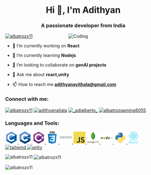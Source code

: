 <h1 align="center">Hi 👋, I'm Adithyan</h1>
<h3 align="center">A passionate developer from India</h3>
<img align="right" alt="Coding" width="300" src="https://i.pinimg.com/originals/09/c6/29/09c62903beeba336dc9da76eb5c9a107.gif">


<p align="left"> <a href="https://twitter.com/albatrozx11" target="blank"><img src="https://img.shields.io/twitter/follow/albatrozx11?logo=twitter&style=for-the-badge" alt="albatrozx11" /></a> </p>

- 🔭 I’m currently working on **React**

- 🌱 I’m currently learning **Nodejs**

- 👯 I’m looking to collaborate on **genAI projects**

- 💬 Ask me about **react,unity**

- 📫 How to reach me **adithyanayithala@gmail.com**

<h3 align="left">Connect with me:</h3>
<p align="left">
<a href="https://twitter.com/albatrozx11" target="blank"><img align="center" src="https://raw.githubusercontent.com/rahuldkjain/github-profile-readme-generator/master/src/images/icons/Social/twitter.svg" alt="albatrozx11" height="30" width="40" /></a>
<a href="https://linkedin.com/in/adithyanaitala" target="blank"><img align="center" src="https://raw.githubusercontent.com/rahuldkjain/github-profile-readme-generator/master/src/images/icons/Social/linked-in-alt.svg" alt="adithyanaitala" height="30" width="40" /></a>
<a href="https://instagram.com/_adialberto_" target="blank"><img align="center" src="https://raw.githubusercontent.com/rahuldkjain/github-profile-readme-generator/master/src/images/icons/Social/instagram.svg" alt="_adialberto_" height="30" width="40" /></a>
<a href="https://www.youtube.com/c/albatrozgaming6055" target="blank"><img align="center" src="https://raw.githubusercontent.com/rahuldkjain/github-profile-readme-generator/master/src/images/icons/Social/youtube.svg" alt="albatrozgaming6055" height="30" width="40" /></a>
</p>

<h3 align="left">Languages and Tools:</h3>
<p align="left"> <a href="https://www.cprogramming.com/" target="_blank" rel="noreferrer"> <img src="https://raw.githubusercontent.com/devicons/devicon/master/icons/c/c-original.svg" alt="c" width="40" height="40"/> </a> <a href="https://www.w3schools.com/cpp/" target="_blank" rel="noreferrer"> <img src="https://raw.githubusercontent.com/devicons/devicon/master/icons/cplusplus/cplusplus-original.svg" alt="cplusplus" width="40" height="40"/> </a> <a href="https://www.w3schools.com/cs/" target="_blank" rel="noreferrer"> <img src="https://raw.githubusercontent.com/devicons/devicon/master/icons/csharp/csharp-original.svg" alt="csharp" width="40" height="40"/> </a> <a href="https://www.w3schools.com/css/" target="_blank" rel="noreferrer"> <img src="https://raw.githubusercontent.com/devicons/devicon/master/icons/css3/css3-original-wordmark.svg" alt="css3" width="40" height="40"/> </a> <a href="https://expressjs.com" target="_blank" rel="noreferrer"> <img src="https://raw.githubusercontent.com/devicons/devicon/master/icons/express/express-original-wordmark.svg" alt="express" width="40" height="40"/> </a> <a href="https://developer.mozilla.org/en-US/docs/Web/JavaScript" target="_blank" rel="noreferrer"> <img src="https://raw.githubusercontent.com/devicons/devicon/master/icons/javascript/javascript-original.svg" alt="javascript" width="40" height="40"/> </a> <a href="https://www.mongodb.com/" target="_blank" rel="noreferrer"> <img src="https://raw.githubusercontent.com/devicons/devicon/master/icons/mongodb/mongodb-original-wordmark.svg" alt="mongodb" width="40" height="40"/> </a> <a href="https://nodejs.org" target="_blank" rel="noreferrer"> <img src="https://raw.githubusercontent.com/devicons/devicon/master/icons/nodejs/nodejs-original-wordmark.svg" alt="nodejs" width="40" height="40"/> </a> <a href="https://www.python.org" target="_blank" rel="noreferrer"> <img src="https://raw.githubusercontent.com/devicons/devicon/master/icons/python/python-original.svg" alt="python" width="40" height="40"/> </a> <a href="https://reactjs.org/" target="_blank" rel="noreferrer"> <img src="https://raw.githubusercontent.com/devicons/devicon/master/icons/react/react-original-wordmark.svg" alt="react" width="40" height="40"/> </a> <a href="https://tailwindcss.com/" target="_blank" rel="noreferrer"> <img src="https://www.vectorlogo.zone/logos/tailwindcss/tailwindcss-icon.svg" alt="tailwind" width="40" height="40"/> </a> <a href="https://unity.com/" target="_blank" rel="noreferrer"> <img src="https://www.vectorlogo.zone/logos/unity3d/unity3d-icon.svg" alt="unity" width="40" height="40"/> </a> </p>

<p><img align="left" src="https://github-readme-stats.vercel.app/api/top-langs?username=albatrozx11&show_icons=true&locale=en&layout=compact" alt="albatrozx11" /></p>

<p>&nbsp;<img align="center" src="https://github-readme-stats.vercel.app/api?username=albatrozx11&show_icons=true&locale=en" alt="albatrozx11" /></p>

<p><img align="center" src="https://github-readme-streak-stats.herokuapp.com/?user=albatrozx11&" alt="albatrozx11" /></p>
